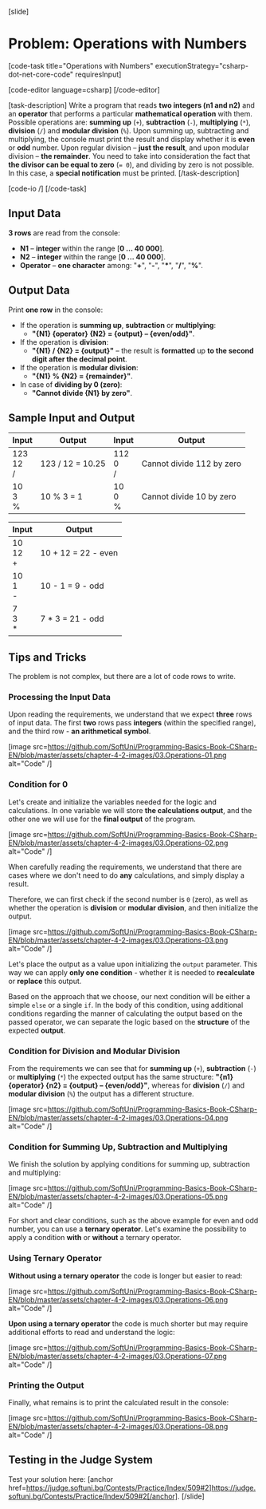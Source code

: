 [slide]
# Problem: Operations with Numbers

[code-task title="Operations with Numbers" executionStrategy="csharp-dot-net-core-code" requiresInput]

[code-editor language=csharp]
[/code-editor]

[task-description]
Write a program that reads **two integers (n1 and n2)** and an **operator** that performs a particular **mathematical operation** with them. Possible operations are: **summing up** (`+`), **subtraction** (`-`), **multiplying** (`*`), **division** (`/`) and **modular division** (`%`). Upon summing up, subtracting and multiplying, the console must print the result and display whether it is **even** or **odd** number. Upon regular division – **just the result**, and upon modular division – **the remainder**. You need to take into consideration the fact that **the divisor can be equal to zero** (`= 0`), and dividing by zero is not possible. In this case, a **special notification** must be printed.
[/task-description]

[code-io /]
[/code-task]

## Input Data

**3 rows** are read from the console:

- **N1** – **integer** within the range [**0 … 40 000**].
- **N2** – **integer** within the range [**0 … 40 000**].
- **Operator** – **one character** among: "**+**", "**-**", "**\***", "**/**", "**%**".

## Output Data

Print **one row** in the console:

- If the operation is **summing up**, **subtraction** or **multiplying**:
  - **"{N1} {operator} {N2} = {output} – {even/odd}"**.
- If the operation is **division**:
  - **"{N1} / {N2} = {output}"** – the result is **formatted** up **to the second digit after the decimal point**.
- If the operation is **modular division**:
  - **"{N1} % {N2} = {remainder}"**.
- In case of **dividing by 0 (zero)**:
  - **"Cannot divide {N1} by zero"**.

## Sample Input and Output

|     Input     |     Output     |    Input    |         Output          |
|---------------|----------------|-------------|-------------------------|
|123<br>12<br>/ |123 / 12 = 10.25|112<br>0<br>/|Cannot divide 112 by zero|
|10<br>3<br>%   |10 % 3 = 1      |10<br>0<br>% |Cannot divide 10 by zero |

|     Input    |       Output      |
|--------------|-------------------|
|10<br>12<br>+ |10 + 12 = 22 - even|
|10<br>1<br>-  |10 - 1 = 9 - odd   |
|7<br>3<br>\*  |7 * 3 = 21 - odd   |

## Tips and Tricks

The problem is not complex, but there are a lot of code rows to write.

### Processing the Input Data

Upon reading the requirements, we understand that we expect **three** rows of input data. The first **two** rows pass **integers** (within the specified range), and the third row - **an arithmetical symbol**. 

[image src=https://github.com/SoftUni/Programming-Basics-Book-CSharp-EN/blob/master/assets/chapter-4-2-images/03.Operations-01.png alt="Code" /]

### Condition for 0

Let's create and initialize the variables needed for the logic and calculations. In one variable we will store **the calculations output**, and the other one we will use for the **final output** of the program.

[image src=https://github.com/SoftUni/Programming-Basics-Book-CSharp-EN/blob/master/assets/chapter-4-2-images/03.Operations-02.png alt="Code" /]

When carefully reading the requirements, we understand that there are cases where we don't need to do **any** calculations, and simply display a result.

Therefore, we can first check if the second number is `0` (zero), as well as whether the operation is **division** or **modular division**, and then initialize the output.

[image src=https://github.com/SoftUni/Programming-Basics-Book-CSharp-EN/blob/master/assets/chapter-4-2-images/03.Operations-03.png alt="Code" /]

Let's place the output as a value upon initializing the `output` parameter. This way we can apply **only one condition** - whether it is needed to **recalculate** or **replace** this output. 

Based on the approach that we choose, our next condition will be either a simple `else` or a single `if`. In the body of this condition, using additional conditions regarding the manner of calculating the output based on the passed operator, we can separate the logic based on the **structure** of the expected **output**. 

### Condition for Division and Modular Division

From the requirements we can see that for **summing up** (`+`), **subtraction** (`-`) or **multiplying** (`*`) the expected output has the same structure: **"{n1} {operator} {n2} = {output} – {even/odd}"**, whereas for **division** (`/`) and **modular division** (`%`) the output has a different structure.

[image src=https://github.com/SoftUni/Programming-Basics-Book-CSharp-EN/blob/master/assets/chapter-4-2-images/03.Operations-04.png alt="Code" /]

### Condition for Summing Up, Subtraction and Multiplying

We finish the solution by applying conditions for summing up, subtraction and multiplying:

[image src=https://github.com/SoftUni/Programming-Basics-Book-CSharp-EN/blob/master/assets/chapter-4-2-images/03.Operations-05.png alt="Code" /]

For short and clear conditions, such as the above example for even and odd number, you can use a **ternary operator**. Let's examine the possibility to apply a condition **with** or **without** a ternary operator.

### Using Ternary Operator

**Without using a ternary operator** the code is longer but easier to read:

[image src=https://github.com/SoftUni/Programming-Basics-Book-CSharp-EN/blob/master/assets/chapter-4-2-images/03.Operations-06.png alt="Code" /]

**Upon using a ternary operator** the code is much shorter but may require additional efforts to read and understand the logic:

[image src=https://github.com/SoftUni/Programming-Basics-Book-CSharp-EN/blob/master/assets/chapter-4-2-images/03.Operations-07.png alt="Code" /]

### Printing the Output

Finally, what remains is to print the calculated result in the console:

[image src=https://github.com/SoftUni/Programming-Basics-Book-CSharp-EN/blob/master/assets/chapter-4-2-images/03.Operations-08.png alt="Code" /]

## Testing in the Judge System

Test your solution here: [anchor href=https://judge.softuni.bg/Contests/Practice/Index/509#2]https://judge.softuni.bg/Contests/Practice/Index/509#2[/anchor].
[/slide]